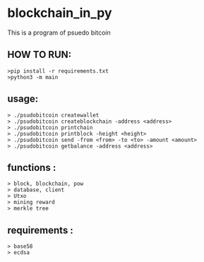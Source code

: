 # blockchain_in_py

This is a program of psuedo bitcoin

HOW TO RUN:
------
    >pip install -r requirements.txt
    >python3 -m main

    
usage:
------
    > ./psudobitcoin createwallet
    > ./psudobitcoin createblockchain -address <address>
    > ./psudobitcoin printchain
    > ./psudobitcoin printblock -height <height>
    > ./psudobitcoin send -from <from> -to <to> -amount <amount>
    > ./psudobitcoin getbalance -address <address>

functions :
------
    > block, blockchain, pow
    > database, client
    > Utxo
    > mining reward
    > merkle tree

requirements :
------
    > base58
    > ecdsa
